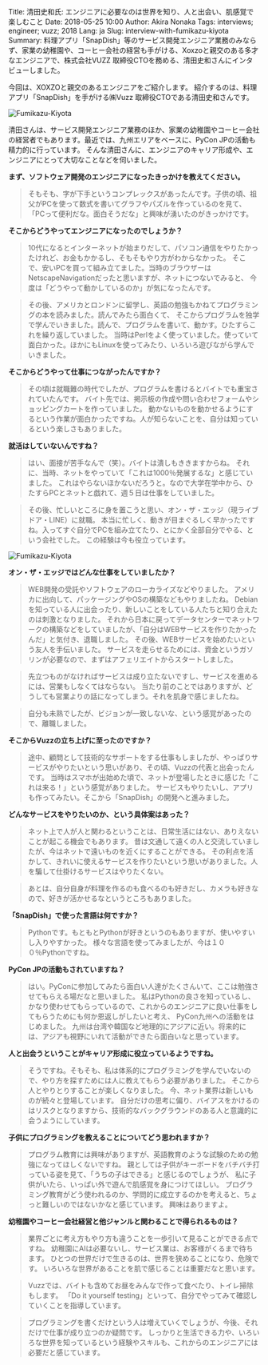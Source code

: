 Title: 清田史和氏: エンジニアに必要なのは世界を知り、人と出会い、肌感覚で楽しむこと
Date: 2018-05-25 10:00
Author: Akira Nonaka
Tags: interviews; engineer; vuzz; 2018
Lang: ja
Slug: interview-with-fumikazu-kiyota
Summary: 料理アプリ「SnapDish」等のサービス開発エンジニア業務のみならず、家業の幼稚園や、コーヒー会社の経営も手がける、Xoxzoと親交のある多才なエンジニアで、株式会社VUZZ 取締役CTOを務める、清田史和さんにインタビューしました。


今回は、XOXZOと親交のあるエンジニアをご紹介します。
紹介するのは、料理アプリ「SnapDish」を手がける㈱Vuzz 取締役CTOである清田史和さんです。

![Fumikazu-Kiyota](/images/engineer-interviews/fumikazu-kiyota-picture.jpg)

清田さんは、サービス開発エンジニア業務のほか、家業の幼稚園やコーヒー会社の経営者でもあります。最近では、九州エリアをベースに、PyCon JPの活動も精力的に行っています。
そんな清田さんに、エンジニアのキャリア形成や、エンジニアにとって大切なことなどを伺いました。

**まず、ソフトウェア開発のエンジニアになったきっかけを教えてください。**

>そもそも、字が下手というコンプレックスがあったんです。子供の頃、祖父がPCを使って数式を書いてグラフやパズルを作っているのを見て、
>「PCって便利だな。面白そうだな」と興味が湧いたのがきっかけです。

**そこからどうやってエンジニアになったのでしょうか？**

>10代になるとインターネットが始まりだして、パソコン通信をやりたかったけれど、お金もかかるし、そもそもやり方がわからなかった。
>そこで、安いPCを買って組み立てました。当時のブラウザーはNetscapeNavigationだったと思いますが、ネットにつないでみると、
>今度は「どうやって動かしているのか」が気になったんです。

>その後、アメリカとロンドンに留学し、英語の勉強もかねてプログラミングの本を読みました。読んでみたら面白くて、
>そこからプログラムを独学で学んでいきました。読んで、プログラムを書いて、動かす。ひたすらこれを繰り返していました。
>当時はPerlをよく使っていました。使っていて面白かった。ほかにもLinuxを使ってみたり、いろいろ遊びながら学んでいきました。

**そこからどうやって仕事につながったんですか？**

>その頃は就職難の時代でしたが、プログラムを書けるとバイトでも重宝されていたんです。
>バイト先では、掲示板の作成や問い合わせフォームやショッピングカートを作っていました。
>動かないものを動かせるようにするという作業が面白かったですね。人が知らないことを、自分は知っているという楽しさもありました。

**就活はしていないんですね？**

>はい、面接が苦手なんで（笑）。バイトは潰しもききますからね。
>それに、当時、ネットをやっていて「これは1000％発展するな」と感じていました。
>これはやらないほかないだろうと。なので大学在学中から、ひたすらPCとネットと戯れて、週５日は仕事をしていました。

>その後、忙しいところに身を置こうと思い、オン・ザ・エッジ（現ライブドア・LINE）に就職。
>本当に忙しく、動きが目まぐるしく早かったですね。入ってすぐ自分でPCを組み立てたり、とにかく全部自分でやる、という会社でした。
>この経験は今も役立っています。

![Fumikazu-Kiyota](/images/engineer-interviews/fumikazu-kiyota-picture02.jpg)

**オン・ザ・エッジではどんな仕事をしていましたか？**

>WEB開発の受託やソフトウェアのローカライズなどやりました。
>アメリカに出向して、パッケージングやOSの構築などもやりましたね。
>Debianを知っている人に出会ったり、新しいことをしている人たちと知り合えたのは刺激となりました。
>それから日本に戻ってデータセンターでネットワークの構築などをしていましたが、「自分はWEBサービスを作りたかったんだ」と気付き、退職しました。
>その後、WEBサービスを始めたいという友人を手伝いました。
>サービスを走らせるためには、資金というガソリンが必要なので、まずはアフェリエイトからスタートしました。

>先立つものがなければサービスは成り立たないですし、サービスを進めるには、営業もしなくてはならない。
>当たり前のことではありますが、どうしても営業よりの話になってしまう。それを肌身で感じましたね。

>自分も未熟でしたが、ビジョンが一致しないな、という感覚があったので、離職しました。

**そこからVuzzの立ち上げに至ったのですか？**
　
>途中、顧問として技術的なサポートをする仕事もしましたが、やっぱりサービスがやりたいという思いがあり、その頃、Vuzzの代表と出会ったんです。
>当時はスマホが出始めた頃で、ネットが登場したときに感じた「これは来る！」という感覚がありました。
>サービスもやりたいし、アプリも作ってみたい。そこから「SnapDish」の開発へと進みました。

**どんなサービスをやりたいのか、という具体案はあった？**

>ネット上で人が人と関わるということは、日常生活にはない、ありえないことが起こる機会でもあります。
>昔は文通して遠くの人と交流していましたが、今はネットで遠いものを近くにすることができる。
>その利点を活かして、きれいに使えるサービスを作りたいという思いがありました。人を騙して仕掛けるサービスはやりたくない。

>あとは、自分自身が料理を作るのも食べるのも好きだし、カメラも好きなので、好きが活かせるなというところもありました。

**「SnapDish」で使った言語は何ですか？**

>Pythonです。もともとPythonが好きというのもありますが、使いやすいし入りやすかった。
>様々な言語を使ってみましたが、今は１００％Pythonですね。

**PyCon JPの活動もされていますね？**

>はい。PyConに参加してみたら面白い人達がたくさんいて、ここは勉強させてもらえる場だなと思いました。
>私はPythonの良さを知っているし、かなり使わせてもらっているので、これからのエンジニアに良い仕事をしてもらうためにも何か恩返しがしたいと考え、
>PyCon九州への活動をはじめました。
>九州は台湾や韓国など地理的にアジアに近い。将来的には、アジアも視野にいれて活動ができたら面白いなと思っています。

**人と出会うということがキャリア形成に役立っているようですね。**

>そうですね。そもそも、私は体系的にプログラミングを学んでいないので、やり方を探すためには人に教えてもらう必要がありました。
>そこから人とやりとりすることが楽しくなりました。
>今、ネット業界は新しいものが続々と登場しています。
>自分だけの思考に偏り、バイアスをかけるのはリスクとなりますから、技術的なバックグラウンドのある人と意識的に会うようにしています。

**子供にプログラミングを教えることについてどう思われますか？**

>プログラム教育には興味がありますが、英語教育のような試験のための勉強になってほしくないですね。
>親としては子供がキーボードをバチバチ打っている姿を見て、「うちの子はできる」と感じるのでしょうが、
>私に子供がいたら、いっぱい外で遊んで肌感覚を身につけてほしい。
>プログラミング教育がどう使われるのか、学問的に成立するのかを考えると、ちょっと難しいのではないかなと感じています。
>興味はありますよ。

**幼稚園やコーヒー会社経営と他ジャンルと関わることで得られるものは？**
　
>業界ごとに考え方もやり方も違うことを一歩引いて見ることができる点ですね。
>幼稚園にAIは必要ないし、サービス業は、お客様がくるまで待ちます。
>ひとつの世界だけで生きるのは、世界を狭めることになり、危険です。
>いろいろな世界があることを肌で感じることは重要だなと思います。

>Vuzzでは、バイトも含めてお昼をみんなで作って食べたり、トイレ掃除もします。
>「Do it yourself testing」といって、自分でやってみて確認していくことを指導しています。

>プログラミングを書くだけという人は増えていくでしょうが、今後、それだけで仕事が成り立つのか疑問です。
>しっかりと生活できる力や、いろいろな世界を知っているという経験やスキルも、これからのエンジニアには必要だと感じています。
　
　



